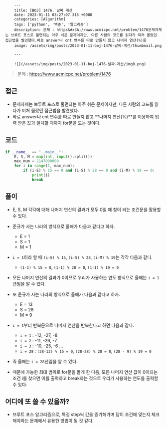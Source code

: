 

        ---
        title: [BOJ] 1476. 날짜 계산
        date: 2023-01-11 03:27:07.315 +0000
        categories: [Algorithm]
        tags: ['python', '백준', '알고리즘']
        description: 문제 : https&#x3A;//www.acmicpc.net/problem/1476문제자체는 브루트 포스로 풀면되는 아주 쉬운 문제이지만, 다른 사람의 코드를 읽다가 미처 몰랐던 접근법을 발견했다.바로 answer나 cnt 변수를 따로 만들지 않고 나머지 연산(%)를 
        image: /assets/img/posts/2023-01-11-boj-1476-날짜-계산/thumbnail.png
        
        ---

        ![](/assets/img/posts/2023-01-11-boj-1476-날짜-계산/img0.png)


> 문제 : https://www.acmicpc.net/problem/1476

## 접근

- 문제자체는 브루트 포스로 풀면되는 아주 쉬운 문제이지만, 다른 사람의 코드를 읽다가 미처 몰랐던 접근법을 발견했다.
- 바로 answer나 cnt 변수를 따로 만들지 않고 **나머지 연산(%)**를 이용하여 입력 받은 값과 일치할 때까지 for문을 도는 것이다.


## 코드

```python
if __name__ == "__main__":
    E, S, M = map(int, input().split())
    max_num = 2147000000
    for i in range(1, max_num):
        if (i-E) % 15 == 0 and (i-S) % 28 == 0 and (i-M) % 19 == 0:
            print(i)
            break

```

## 풀이

- E, S, M 각각에 대해 나머지 연산의 결과가 모두 0일 때 참이 되는 조건문을 활용할 수 있다.


- 준규가 사는 나라의 방식으로 올해가 다음과 같다고 하자.
    - E = 1
    - S = 1
    - M = 1
- `i = 1`이라 할 때 `(i-E) % 15`, `(i-S) % 28`, `(i-M) % 19`는 각각 다음과 같다.
    - `(1-1) % 15 = 0`, `(1-1) % 28 = 0`, `(1-1) % 19 = 0`
- 모든 나머지 연산의 결과가 0이므로 우리가 사용하는 연도 방식으로 올해는 `i = 1`년임을 알 수 있다.


- 또 준규가 사는 나라의 방식으로 올해가 다음과 같다고 하자.
    - E = 13
    - S = 28
    - M = 9
- `i = 1`부터 반복문으로 나머지 연산을 반복한다고 하면 다음과 같다.
    - `i = 1` : -12, -27, -8
    - `i = 2` : -11, -26, -7
    - `i = 3` : -10, -25, -6
    ...
    - `i = 28` : `(28-13) % 15 = 0`, `(28-28) % 28 = 0`, `(28 - 9) % 19 = 0`
- 즉 올해는 `i = 28`년임을 알 수 있다.
- 때문에 가능한 최대 범위로 for문을 돌게 한 다음, 모든 나머지 연산 값이 0이되는 조건 i를 찾으면 이를 출력하고 break하는 것으로 우리가 사용하는 연도를 출력할 수 있다.

## 어디에 또 쓸 수 있을까?

- 브루트 포스 알고리즘으로, 특정 step씩 값을 증가해가며 답이 조건에 맞는지 체크해야하는 문제에서 유용한 방법이 될 것 같다.

        